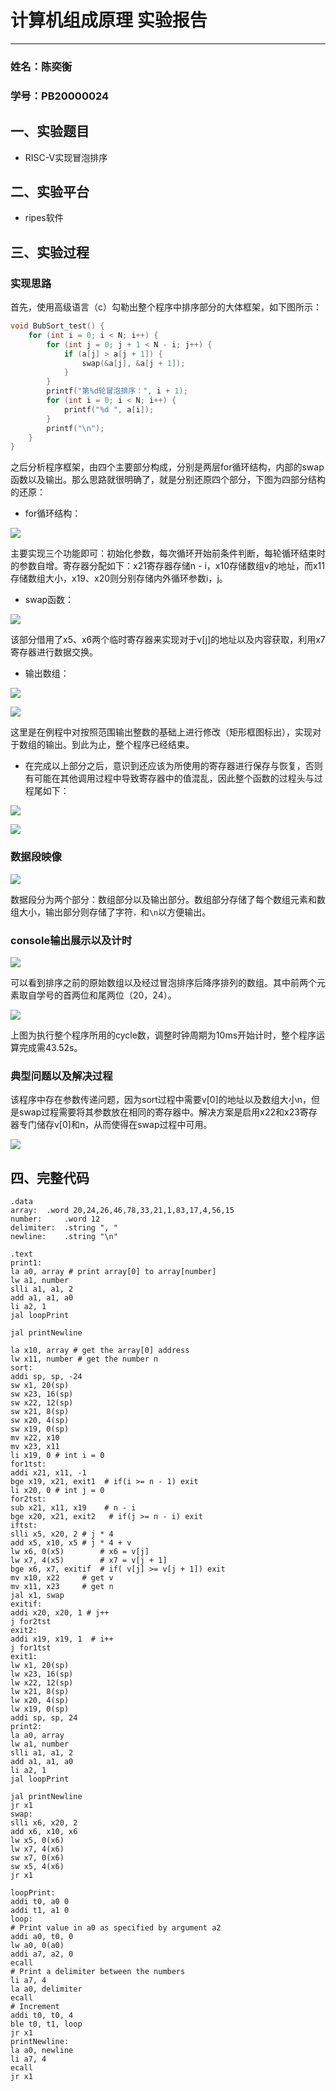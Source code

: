 # 计算机组成原理 实验报告
***

### 姓名：陈奕衡

### 学号：PB20000024

## 一、实验题目

- RISC-V实现冒泡排序

## 二、实验平台

- ripes软件

## 三、实验过程

### 实现思路

首先，使用高级语言（c）勾勒出整个程序中排序部分的大体框架，如下图所示：

```c
void BubSort_test() {
    for (int i = 0; i < N; i++) {
        for (int j = 0; j + 1 < N - i; j++) {
            if (a[j] > a[j + 1]) {
                swap(&a[j], &a[j + 1]);
            }
        }
        printf("第%d轮冒泡排序：", i + 1);
        for (int i = 0; i < N; i++) {
            printf("%d ", a[i]);
        }
        printf("\n");
    }
}
```

之后分析程序框架，由四个主要部分构成，分别是两层for循环结构，内部的swap函数以及输出。那么思路就很明确了，就是分别还原四个部分，下图为四部分结构的还原：

- for循环结构：

![](./1.png)

主要实现三个功能即可：初始化参数，每次循环开始前条件判断，每轮循环结束时的参数自增。寄存器分配如下：x21寄存器存储n - i，x10存储数组v的地址，而x11存储数组大小，x19、x20则分别存储内外循环参数i，j。

- swap函数：

![](./2.png)

该部分借用了x5、x6两个临时寄存器来实现对于v[j]的地址以及内容获取，利用x7寄存器进行数据交换。

- 输出数组：

![](./3.png)

![](./4.png)

这里是在例程中对按照范围输出整数的基础上进行修改（矩形框图标出），实现对于数组的输出。到此为止，整个程序已经结束。

- 在完成以上部分之后，意识到还应该为所使用的寄存器进行保存与恢复，否则有可能在其他调用过程中导致寄存器中的值混乱，因此整个函数的过程头与过程尾如下：

![](./5.png)

![](./6.png)

### 数据段映像

![](./7.png)

数据段分为两个部分：数组部分以及输出部分。数组部分存储了每个数组元素和数组大小，输出部分则存储了字符`，`和`\n`以方便输出。

### console输出展示以及计时

![](./8.png)

可以看到排序之前的原始数组以及经过冒泡排序后降序排列的数组。其中前两个元素取自学号的首两位和尾两位（20，24）。

![](./10.png)

上图为执行整个程序所用的cycle数，调整时钟周期为10ms开始计时，整个程序运算完成需43.52s。

### 典型问题以及解决过程

该程序中存在参数传递问题，因为sort过程中需要v[0]的地址以及数组大小n，但是swap过程需要将其参数放在相同的寄存器中。解决方案是启用x22和x23寄存器专门储存v[0]和n，从而使得在swap过程中可用。

![](./9.png)

## 四、完整代码

```riscv
.data
array:	.word 20,24,26,46,78,33,21,1,83,17,4,56,15
number:		.word 12
delimiter: 	.string ", "
newline: 	.string "\n"

.text
print1:
la a0, array # print array[0] to array[number]
lw a1, number
slli a1, a1, 2
add a1, a1, a0
li a2, 1
jal loopPrint

jal printNewline

la x10, array # get the array[0] address
lw x11, number # get the number n
sort:
addi sp, sp, -24
sw x1, 20(sp)
sw x23, 16(sp)
sw x22, 12(sp)
sw x21, 8(sp)
sw x20, 4(sp)
sw x19, 0(sp)
mv x22, x10
mv x23, x11
li x19, 0 # int i = 0
for1tst:
addi x21, x11, -1
bge x19, x21, exit1  # if(i >= n - 1) exit
li x20, 0 # int j = 0
for2tst:
sub x21, x11, x19    # n - i
bge x20, x21, exit2   # if(j >= n - i) exit
iftst:
slli x5, x20, 2 # j * 4
add x5, x10, x5 # j * 4 + v
lw x6, 0(x5) 		# x6 = v[j]
lw x7, 4(x5) 		# x7 = v[j + 1]
bge x6, x7, exitif 	# if( v[j] >= v[j + 1]) exit
mv x10, x22		# get v
mv x11, x23		# get n
jal x1, swap
exitif:
addi x20, x20, 1 # j++
j for2tst
exit2:
addi x19, x19, 1  # i++
j for1tst
exit1:
lw x1, 20(sp)
lw x23, 16(sp)
lw x22, 12(sp)
lw x21, 8(sp)
lw x20, 4(sp)
lw x19, 0(sp)
addi sp, sp, 24
print2:
la a0, array
lw a1, number
slli a1, a1, 2
add a1, a1, a0
li a2, 1
jal loopPrint

jal printNewline
jr x1
swap:
slli x6, x20, 2
add x6, x10, x6
lw x5, 0(x6)
lw x7, 4(x6)
sw x7, 0(x6)
sw x5, 4(x6)
jr x1

loopPrint:
addi t0, a0 0
addi t1, a1 0
loop:
# Print value in a0 as specified by argument a2
addi a0, t0, 0
lw a0, 0(a0)
addi a7, a2, 0
ecall
# Print a delimiter between the numbers
li a7, 4
la a0, delimiter
ecall
# Increment
addi t0, t0, 4
ble t0, t1, loop
jr x1
printNewline:
la a0, newline
li a7, 4
ecall
jr x1
```